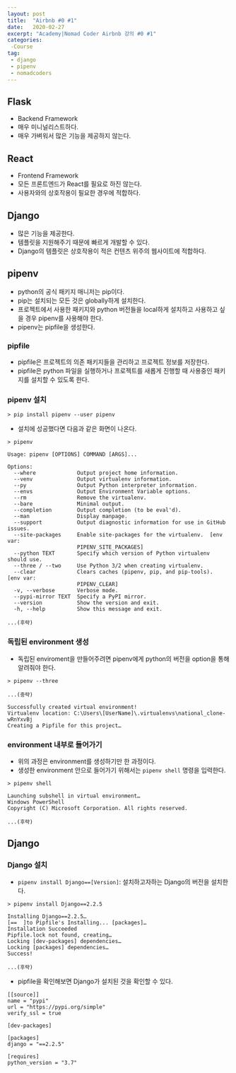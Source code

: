 ```yaml
---
layout: post
title:  "Airbnb #0 #1"
date:   2020-02-27
excerpt: "Academy|Nomad Coder Airbnb 강의 #0 #1"
categories: 
 -Course
tag:
 - django
 - pipenv
 - nomadcoders
---
```


## Flask

* Backend Framework
* 매우 미니널리스트하다.
* 매우 가벼워서 많은 기능을 제공하지 않는다.

## React

* Frontend Framework
* 모든 프론트엔드가 React를 필요로 하진 않는다.
* 사용자와의 상호작용이 필요한 경우에 적합하다.

## Django

* 많은 기능을 제공한다.
* 템플릿을 지원해주기 때문에 빠르게 개발할 수 있다.
* Django의 템플릿은 상호작용이 적은 컨텐츠 위주의 웹사이트에 적합하다.

## pipenv

* python의 공식 패키지 매니저는 pip이다.
* pip는 설치되는 모든 것은 globally하게 설치한다.
* 프로젝트에서 사용한 패키지와 python 버전들을 local하게 설치하고 사용하고 싶을 경우 pipenv를 사용해야 한다.
* pipenv는 pipfile을 생성한다.

### pipfile

* pipfile은 프로젝트의 의존 패키지들을 관리하고 프로젝트 정보를 저장한다.
* pipfile은 python 파일을 실행하거나 프로젝트를 새롭게 진행할 때 사용중인 패키지를 설치할 수 있도록 한다.

### pipenv 설치

```linux
> pip install pipenv --user pipenv
```

* 설치에 성공했다면 다음과 같은 화면이 나온다.

```linux
> pipenv

Usage: pipenv [OPTIONS] COMMAND [ARGS]...

Options:
  --where             Output project home information.      
  --venv              Output virtualenv information.        
  --py                Output Python interpreter information.
  --envs              Output Environment Variable options.  
  --rm                Remove the virtualenv.
  --bare              Minimal output.
  --completion        Output completion (to be eval'd).     
  --man               Display manpage.
  --support           Output diagnostic information for use in GitHub issues.
  --site-packages     Enable site-packages for the virtualenv.  [env var:
                      PIPENV_SITE_PACKAGES]
  --python TEXT       Specify which version of Python virtualenv should use.
  --three / --two     Use Python 3/2 when creating virtualenv.
  --clear             Clears caches (pipenv, pip, and pip-tools).  [env var:
                      PIPENV_CLEAR]
  -v, --verbose       Verbose mode.
  --pypi-mirror TEXT  Specify a PyPI mirror.
  --version           Show the version and exit.
  -h, --help          Show this message and exit.

...(후략)

```

### 독립된 environment 생성

* 독립된 enviroment을 만들어주려면 pipenv에게 python의 버전을 option을 통해 알려줘야 한다.

```linux
> pipenv --three

...(중략)

Successfully created virtual environment!
Virtualenv location: C:\Users\[UserName]\.virtualenvs\national_clone-wRnYxvBj
Creating a Pipfile for this project…
```

### environment 내부로 들어가기

* 위의 과정은 environment를 생성하기만 한 과정이다.
* 생성한 environment 안으로 들어가기 위해서는 `pipenv shell` 명령을 입력한다.

```linux
> pipenv shell

Launching subshell in virtual environment…
Windows PowerShell
Copyright (C) Microsoft Corporation. All rights reserved.

...(후략)
```

## Django

### Django 설치

* `pipenv install Django==[Version]`: 설치하고자하는 Django의 버전을 설치한다.

```linux
> pipenv install Django==2.2.5

Installing Django==2.2.5…
[==  ]to Pipfile's Installing... [packages]…
Installation Succeeded
Pipfile.lock not found, creating…
Locking [dev-packages] dependencies…
Locking [packages] dependencies…
Success!

...(후략)
```

* pipfile을 확인해보면 Django가 설치된 것을 확인할 수 있다.

```
[[source]]
name = "pypi"
url = "https://pypi.org/simple"
verify_ssl = true

[dev-packages]

[packages]
django = "==2.2.5"

[requires]
python_version = "3.7"

```